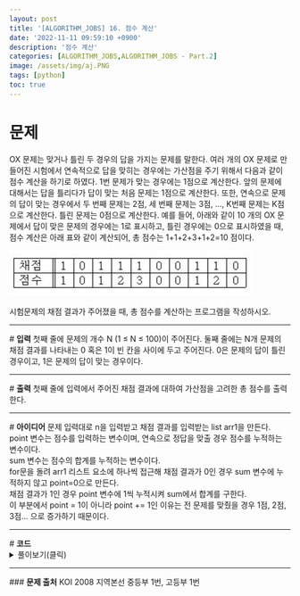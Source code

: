 ```yaml
---
layout: post
title: '[ALGORITHM_JOBS] 16. 점수 계산'
date: '2022-11-11 09:59:10 +0900'
description: '점수 계산'
categories: [ALGORITHM_JOBS,ALGORITHM_JOBS - Part.2]
image: /assets/img/aj.PNG
tags: [python]
toc: true
---
```

# <b>문제</b>
OX 문제는 맞거나 틀린 두 경우의 답을 가지는 문제를 말한다. 여러 개의 OX 문제로 만들어진 시험에서 연속적으로 답을 맞히는 경우에는 가산점을 주기 위해서 다음과 같이 점수 계산을 하기로 하였다. 1번 문제가 맞는 경우에는 1점으로 계산한다. 앞의 문제에 대해서는 답을 틀리다가 답이 맞는 처음 문제는 1점으로 계산한다. 또한, 연속으로 문제의 답이 맞는 경우에서 두 번째 문제는 2점, 세 번째 문제는 3점, ..., K번째 문제는 K점으로 계산한다. 틀린 문제는 0점으로 계산한다. 예를 들어, 아래와 같이 10 개의 OX 문제에서 답이 맞은 문제의 경우에는 1로 표시하고, 틀린 경우에는 0으로 표시하였을 때, 점수 계산은 아래 표와 같이 계산되어, 총 점수는 1+1+2+3+1+2=10 점이다.

<img src="/assets/img/point.png" alt="포인트사진">

시험문제의 채점 결과가 주어졌을 때, 총 점수를 계산하는 프로그램을 작성하시오.
<hr>
# <b>입력</b>
첫째 줄에 문제의 개수 N (1 ≤ N ≤ 100)이 주어진다. 둘째 줄에는 N개 문제의 채점 결과를 나타내는 0 혹은 1이 빈 칸을 사이에 두고 주어진다. 0은 문제의 답이 틀린 경우이고, 1은 문제의 답이 맞는 경우이다.
<hr>
# <b>출력</b>
첫째 줄에 입력에서 주어진 채점 결과에 대하여 가산점을 고려한 총 점수를 출력한다.
<hr>
# <b>아이디어</b>
문제 입력대로 n을 입력받고 채점 결과를 입력받는 list arr1을 만든다.<br>
point 변수는 점수를 입력하는 변수이며, 연속으로 정답을 맞출 경우 점수를 누적하는 변수이다.<br>
sum 변수는 점수의 합계를 누적하는 변수이다.<br>
for문을 돌려 arr1 리스트 요소에 하나씩 접근해 채점 결과가 0인 경우 sum 변수에 누적하지 않고 point=0으로 만든다.<br>
채점 결과가 1인 경우 point 변수에 1씩 누적시켜 sum에서 합계를 구한다.<br>
이 부분에서 point = 1이 아니라 point += 1인 이유는 전 문제를 맞췄을 경우 1점, 2점, 3점... 으로 증가하기 때문이다.
<hr>
# <b>코드</b>
<details>
<summary id="summary1">풀이보기(클릭)</summary>
<div markdown="1">

~~~python
n = int(input())
arr1 = list(map(int, input().split()))
point = 0
sum = 0

for i in range(n):
    if arr1[i] == 1:
        point += 1
        sum += point
    else:
        point = 0
print(sum)
~~~
</div>
</details>

<hr>
### <b>문제 출처</b>
KOI 2008 지역본선 중등부 1번, 고등부 1번